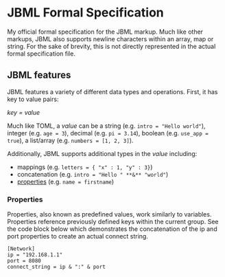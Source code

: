 # JBML Formal Specification
My official formal specification for the JBML markup. Much like other markups, JBML also supports newline characters within an array, map or string. For the sake of brevity, this is not directly represented in the actual formal specification file.

## JBML features
JBML features a variety of different data types and operations. First, it has key to value pairs:

_key = value_

Much like TOML, a _value_ can be a string (e.g. ```intro = "Hello world"```), integer (e.g. ```age = 3```), decimal (e.g. ```pi = 3.14```), boolean (e.g. ```use_app = true```), a list/array (e.g. ```numbers = [1, 2, 3]```).

Additionally, JBML supports additional types in the _value_ including:
- mappings (e.g. ```letters = { "x" : 1, "y" : 3}```)
- concatenation (e.g. ```intro = "Hello " **&** "world"```)
- [properties](properties) (e.g. ```name = firstname```)

### Properties
Properties, also known as predefined values, work similarly to variables. Properties reference previously defined keys within the current group. See the code block below which demonstrates the concatenation of the ip and port properties to create an actual connect string.

```
[Network]
ip = "192.168.1.1"
port = 8080
connect_string = ip & ":" & port
```
